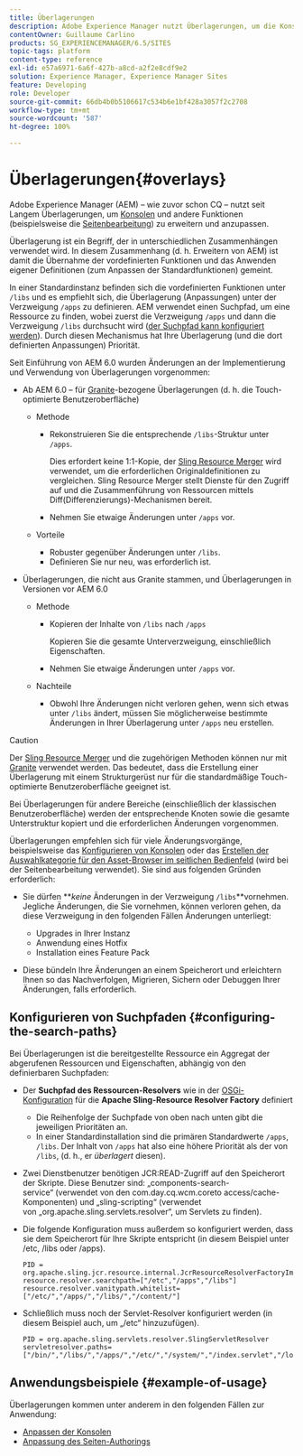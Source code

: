 ```yaml
---
title: Überlagerungen
description: Adobe Experience Manager nutzt Überlagerungen, um die Konsolen und andere Funktionen zu erweitern und anzupassen.
contentOwner: Guillaume Carlino
products: SG_EXPERIENCEMANAGER/6.5/SITES
topic-tags: platform
content-type: reference
exl-id: e57a6971-6a6f-427b-a8cd-a2f2e8cdf9e2
solution: Experience Manager, Experience Manager Sites
feature: Developing
role: Developer
source-git-commit: 66db4b0b5106617c534b6e1bf428a3057f2c2708
workflow-type: tm+mt
source-wordcount: '587'
ht-degree: 100%

---
```


# Überlagerungen{#overlays}

Adobe Experience Manager (AEM) – wie zuvor schon CQ – nutzt seit Langem Überlagerungen, um [Konsolen](/help/sites-developing/customizing-consoles-touch.md) und andere Funktionen (beispielsweise die [Seitenbearbeitung](/help/sites-developing/customizing-page-authoring-touch.md)) zu erweitern und anzupassen.

Überlagerung ist ein Begriff, der in unterschiedlichen Zusammenhängen verwendet wird. In diesem Zusammenhang (d. h. Erweitern von AEM) ist damit die Übernahme der vordefinierten Funktionen und das Anwenden eigener Definitionen (zum Anpassen der Standardfunktionen) gemeint.

In einer Standardinstanz befinden sich die vordefinierten Funktionen unter `/libs` und es empfiehlt sich, die Überlagerung (Anpassungen) unter der Verzweigung `/apps` zu definieren. AEM verwendet einen Suchpfad, um eine Ressource zu finden, wobei zuerst die Verzweigung `/apps` und dann die Verzweigung `/libs` durchsucht wird ([der Suchpfad kann konfiguriert werden](#configuring-the-search-paths)). Durch diesen Mechanismus hat Ihre Überlagerung (und die dort definierten Anpassungen) Priorität.

Seit Einführung von AEM 6.0 wurden Änderungen an der Implementierung und Verwendung von Überlagerungen vorgenommen:

* Ab AEM 6.0 – für [Granite](https://developer.adobe.com/experience-manager/reference-materials/6-5/granite-ui/api/jcr_root/libs/granite/ui/index.html)-bezogene Überlagerungen (d. h. die Touch-optimierte Benutzeroberfläche)

   * Methode

      * Rekonstruieren Sie die entsprechende `/libs`-Struktur unter `/apps`.

        Dies erfordert keine 1:1-Kopie, der [Sling Resource Merger](/help/sites-developing/sling-resource-merger.md) wird verwendet, um die erforderlichen Originaldefinitionen zu vergleichen. Sling Resource Merger stellt Dienste für den Zugriff auf und die Zusammenführung von Ressourcen mittels Diff(Differenzierungs)-Mechanismen bereit.

      * Nehmen Sie etwaige Änderungen unter `/apps` vor.

   * Vorteile

      * Robuster gegenüber Änderungen unter `/libs`.
      * Definieren Sie nur neu, was erforderlich ist.

* Überlagerungen, die nicht aus Granite stammen, und Überlagerungen in Versionen vor AEM 6.0

   * Methode

      * Kopieren der Inhalte von `/libs` nach `/apps`

        Kopieren Sie die gesamte Unterverzweigung, einschließlich Eigenschaften.

      * Nehmen Sie etwaige Änderungen unter `/apps` vor.

   * Nachteile

      * Obwohl Ihre Änderungen nicht verloren gehen, wenn sich etwas unter `/libs` ändert, müssen Sie möglicherweise bestimmte Änderungen in Ihrer Überlagerung unter `/apps` neu erstellen.

>[!CAUTION]
>
>Der [Sling Resource Merger](/help/sites-developing/sling-resource-merger.md) und die zugehörigen Methoden können nur mit [Granite](https://developer.adobe.com/experience-manager/reference-materials/6-5/granite-ui/api/jcr_root/libs/granite/ui/index.html) verwendet werden. Das bedeutet, dass die Erstellung einer Überlagerung mit einem Strukturgerüst nur für die standardmäßige Touch-optimierte Benutzeroberfläche geeignet ist.
>
>Bei Überlagerungen für andere Bereiche (einschließlich der klassischen Benutzeroberfläche) werden der entsprechende Knoten sowie die gesamte Unterstruktur kopiert und die erforderlichen Änderungen vorgenommen.

Überlagerungen empfehlen sich für viele Änderungsvorgänge, beispielsweise das [Konfigurieren von Konsolen](/help/sites-developing/customizing-consoles-touch.md#create-a-custom-console) oder das [Erstellen der Auswahlkategorie für den Asset-Browser im seitlichen Bedienfeld](/help/sites-developing/customizing-page-authoring-touch.md#add-new-selection-category-to-asset-browser) (wird bei der Seitenbearbeitung verwendet). Sie sind aus folgenden Gründen erforderlich:

* Sie dürfen ***keine* Änderungen in der Verzweigung `/libs`**vornehmen.
Jegliche Änderungen, die Sie vornehmen, können verloren gehen, da diese Verzweigung in den folgenden Fällen Änderungen unterliegt:

   * Upgrades in Ihrer Instanz
   * Anwendung eines Hotfix
   * Installation eines Feature Pack

* Diese bündeln Ihre Änderungen an einem Speicherort und erleichtern Ihnen so das Nachverfolgen, Migrieren, Sichern oder Debuggen Ihrer Änderungen, falls erforderlich.

## Konfigurieren von Suchpfaden {#configuring-the-search-paths}

Bei Überlagerungen ist die bereitgestellte Ressource ein Aggregat der abgerufenen Ressourcen und Eigenschaften, abhängig von den definierbaren Suchpfaden:

* Der **Suchpfad des Ressourcen-Resolvers** wie in der [OSGi-Konfiguration](/help/sites-deploying/configuring-osgi.md) für die **Apache Sling-Resource Resolver Factory** definiert

   * Die Reihenfolge der Suchpfade von oben nach unten gibt die jeweiligen Prioritäten an.
   * In einer Standardinstallation sind die primären Standardwerte `/apps`, `/libs`. Der Inhalt von `/apps` hat also eine höhere Priorität als der von `/libs`, (d. h., er *überlagert* diesen).

* Zwei Dienstbenutzer benötigen JCR:READ-Zugriff auf den Speicherort der Skripte. Diese Benutzer sind: „components-search-service“ (verwendet von den com.day.cq.wcm.coreto access/cache-Komponenten) und „sling-scripting“ (verwendet von „org.apache.sling.servlets.resolver“, um Servlets zu finden).
* Die folgende Konfiguration muss außerdem so konfiguriert werden, dass sie dem Speicherort für Ihre Skripte entspricht (in diesem Beispiel unter /etc, /libs oder /apps).

  ```
  PID = org.apache.sling.jcr.resource.internal.JcrResourceResolverFactoryImpl
  resource.resolver.searchpath=["/etc","/apps","/libs"]
  resource.resolver.vanitypath.whitelist=["/etc/","/apps/","/libs/","/content/"]
  ```

* Schließlich muss noch der Servlet-Resolver konfiguriert werden (in diesem Beispiel auch, um „/etc“ hinzuzufügen).

  ```
  PID = org.apache.sling.servlets.resolver.SlingServletResolver
  servletresolver.paths=["/bin/","/libs/","/apps/","/etc/","/system/","/index.servlet","/login.servlet","/services/"]
  ```

## Anwendungsbeispiele {#example-of-usage}

Überlagerungen kommen unter anderem in den folgenden Fällen zur Anwendung:

* [Anpassen der Konsolen](/help/sites-developing/customizing-consoles-touch.md)
* [Anpassung des Seiten-Authorings](/help/sites-developing/customizing-page-authoring-touch.md)
